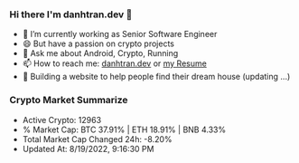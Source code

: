 ### Hi there I'm danhtran.dev 👋

- 🔭 I’m currently working as Senior Software Engineer
- 😄 But have a passion on crypto projects
- 💬 Ask me about Android, Crypto, Running 
- 📫 How to reach me: <a href="https://danhtran.dev" target="_blank">danhtran.dev</a> or <a href="Developer-Resume.pdf" target="_blank">my Resume</a>
- 🌱 Building a website to help people find their dream house (updating ...)

### Crypto Market Summarize
- Active Crypto: 12963
- % Market Cap: BTC 37.91% | ETH 18.91% | BNB 4.33%
- Total Market Cap Changed 24h: -8.20%
- Updated At: 8/19/2022, 9:16:30 PM
